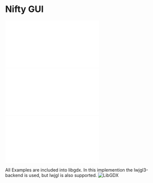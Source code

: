 # Nifty GUI

![Getting_Started](documentation/Getting_Started.md) &nbsp; ![Javadoc](documentation/Getting_Started.md) &nbsp; ![Examples](documentation/Getting_Started.md)

All Examples are included into libgdx.
In this implemention the lwjgl3-backend is used, but lwjgl is also supported.
![LibGDX](https://libgdx.com/)
